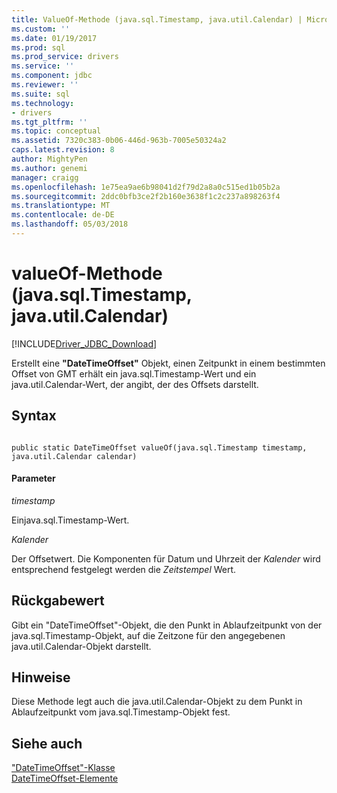 ```yaml
---
title: ValueOf-Methode (java.sql.Timestamp, java.util.Calendar) | Microsoft Docs
ms.custom: ''
ms.date: 01/19/2017
ms.prod: sql
ms.prod_service: drivers
ms.service: ''
ms.component: jdbc
ms.reviewer: ''
ms.suite: sql
ms.technology:
- drivers
ms.tgt_pltfrm: ''
ms.topic: conceptual
ms.assetid: 7320c383-0b06-446d-963b-7005e50324a2
caps.latest.revision: 8
author: MightyPen
ms.author: genemi
manager: craigg
ms.openlocfilehash: 1e75ea9ae6b98041d2f79d2a8a0c515ed1b05b2a
ms.sourcegitcommit: 2ddc0bfb3ce2f2b160e3638f1c2c237a898263f4
ms.translationtype: MT
ms.contentlocale: de-DE
ms.lasthandoff: 05/03/2018
---
```

# <a name="valueof-method-javasqltimestamp-javautilcalendar"></a>valueOf-Methode (java.sql.Timestamp, java.util.Calendar)
[!INCLUDE[Driver_JDBC_Download](../../../includes/driver_jdbc_download.md)]

  Erstellt eine **"DateTimeOffset"** Objekt, einen Zeitpunkt in einem bestimmten Offset von GMT erhält ein java.sql.Timestamp-Wert und ein java.util.Calendar-Wert, der angibt, der des Offsets darstellt.  
  
## <a name="syntax"></a>Syntax  
  
```  
  
public static DateTimeOffset valueOf(java.sql.Timestamp timestamp, java.util.Calendar calendar)  
```  
  
#### <a name="parameters"></a>Parameter  
 *timestamp*  
  
 Einjava.sql.Timestamp-Wert.  
  
 *Kalender*  
  
 Der Offsetwert.  Die Komponenten für Datum und Uhrzeit der *Kalender* wird entsprechend festgelegt werden die *Zeitstempel* Wert.  
  
## <a name="return-value"></a>Rückgabewert  
 Gibt ein "DateTimeOffset"-Objekt, die den Punkt in Ablaufzeitpunkt von der java.sql.Timestamp-Objekt, auf die Zeitzone für den angegebenen java.util.Calendar-Objekt darstellt.  
  
## <a name="remarks"></a>Hinweise  
 Diese Methode legt auch die java.util.Calendar-Objekt zu dem Punkt in Ablaufzeitpunkt vom java.sql.Timestamp-Objekt fest.  
  
## <a name="see-also"></a>Siehe auch  
 ["DateTimeOffset"-Klasse](../../../connect/jdbc/reference/datetimeoffset-class.md)   
 [DateTimeOffset-Elemente](../../../connect/jdbc/reference/datetimeoffset-members.md)  
  
  
